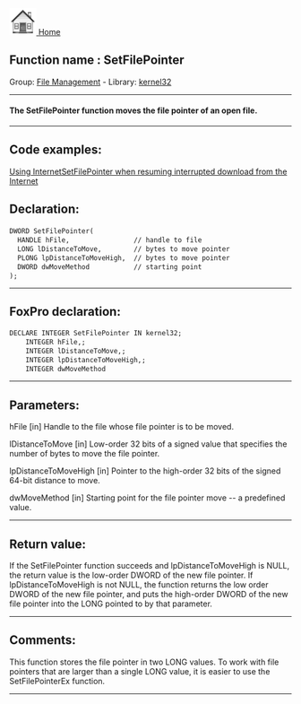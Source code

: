 [<img src="../../images/home.png"> Home ](https://github.com/VFPX/Win32API)  

## Function name : SetFilePointer
Group: [File Management](../../functions_group.md#File_Management)  -  Library: [kernel32](../../libraries.md#kernel32)  
***  


#### The SetFilePointer function moves the file pointer of an open file.
***  


## Code examples:
[Using InternetSetFilePointer when resuming interrupted download from the Internet](../../samples/sample_191.md)  

## Declaration:
```foxpro  
DWORD SetFilePointer(
  HANDLE hFile,                // handle to file
  LONG lDistanceToMove,        // bytes to move pointer
  PLONG lpDistanceToMoveHigh,  // bytes to move pointer
  DWORD dwMoveMethod           // starting point
);  
```  
***  


## FoxPro declaration:
```foxpro  
DECLARE INTEGER SetFilePointer IN kernel32;
	INTEGER hFile,;
	INTEGER lDistanceToMove,;
	INTEGER lpDistanceToMoveHigh,;
	INTEGER dwMoveMethod  
```  
***  


## Parameters:
hFile 
[in] Handle to the file whose file pointer is to be moved. 

lDistanceToMove 
[in] Low-order 32 bits of a signed value that specifies the number of bytes to move the file pointer. 

lpDistanceToMoveHigh 
[in] Pointer to the high-order 32 bits of the signed 64-bit distance to move. 

dwMoveMethod 
[in] Starting point for the file pointer move -- a predefined value.  
***  


## Return value:
If the SetFilePointer function succeeds and lpDistanceToMoveHigh is NULL, the return value is the low-order DWORD of the new file pointer. If lpDistanceToMoveHigh is not NULL, the function returns the low order DWORD of the new file pointer, and puts the high-order DWORD of the new file pointer into the LONG pointed to by that parameter.   
***  


## Comments:
This function stores the file pointer in two LONG values. To work with file pointers that are larger than a single LONG value, it is easier to use the SetFilePointerEx function.  
  
***  

